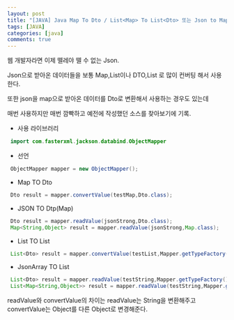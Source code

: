 ```yaml
---
layout: post
title: "[JAVA] Java Map To Dto / List<Map> To List<Dto> 또는 Json to Map / JsonArray to List "
tags: [JAVA]
categories: [java]
comments: true
---
```


웹 개발자라면 이제 뗄레야 뗄 수 없는 Json.

Json으로 받아온 데이터들을 보통 Map,List<Map>이나 DTO,List<Dto> 로 많이 컨버팅 해서 사용한다.

또한 json을 map으로 받아온 데이터를 Dto로 변환해서 사용하는 경우도 있는데

매번 사용하지만 매번 깜빡하고 예전에 작성했던 소스를 찾아보기에 기록.


* 사용 라이브러리
```java
 import com.fasterxml.jackson.databind.ObjectMapper
```

* 선언
```java
 ObjectMapper mapper = new ObjectMapper();
```

* Map TO Dto
 
```java
 Dto result = mapper.convertValue(testMap,Dto.class);
```

* JSON TO Dtp(Map)
```java
 Dto result = mapper.readValue(jsonStrong,Dto.class);
 Map<String,Object> result = mapper.readValue(jsonStrong,Map.class);
```

* List<Map> TO List<Dto>
```java
 List<Dto> result = mapper.convertValue(testList,Mapper.getTypeFactory().defaultInstanct().constructCollectionType(List.class, Dto.class));
```

* JsonArray TO List<Dto>
```java
 List<Dto> result = mapper.readValue(testString,Mapper.getTypeFactory().defaultInstanct().constructCollectionType(List.class, Dto.class));
 List<Map<String,Object>> result = mapper.readValue(testString,Mapper.getTypeFactory().defaultInstanct().constructCollectionType(List.class, Map.class));
```

readValue와 convertValue의 차이는 
readValue는 String을 변환해주고 convertValue는 Object를 다른 Object로 변경해준다.